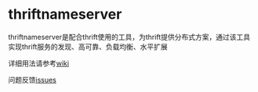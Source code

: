 # thriftnameserver

thriftnameserver是配合thrift使用的工具，为thrift提供分布式方案，通过该工具实现thrift服务的发现、高可靠、负载均衡、水平扩展

详细用法请参考[wiki](https://git.ws.700bike.com.cn/pubservice/thriftnameserver/wikis/home "thriftnameserver wiki")

问题反馈[issues](https://git.ws.700bike.com.cn/pubservice/thriftnameserver/issues?assignee_id=&author_id=&label_name=&milestone_id=&scope=all&sort=created_desc&state=all)
